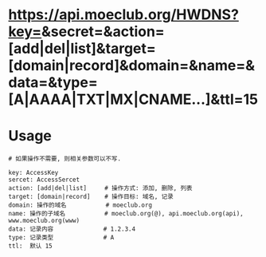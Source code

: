 
# https://api.moeclub.org/HWDNS?key=<KEY>&secret=<SERCET>&action=[add|del|list]&target=[domain|record]&domain=<DOMAIN>&name=<SUBDOMAIN>&data=<RECORD>&type=[A|AAAA|TXT|MX|CNAME...]&ttl=15


# Usage
```
# 如果操作不需要, 则相关参数可以不写.

key: AccessKey
sercet: AccessSercet
action: [add|del|list]     # 操作方式: 添加, 删除, 列表
target: [domain|record]    # 操作目标: 域名, 记录
domain: 操作的域名           # moeclub.org
name: 操作的子域名           # moeclub.org(@), api.moeclub.org(api), www.moeclub.org(www)
data: 记录内容              # 1.2.3.4
type: 记录类型              # A
ttl:  默认 15

```
